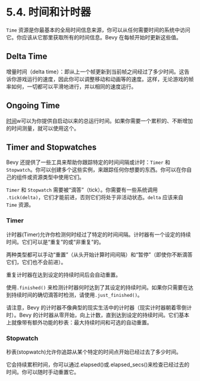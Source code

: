# 5.4. 时间和计时器

`Time` 资源是你最基本的全局时间信息来源，你可以从任何需要时间的系统中访问它。你应该从它那里获取所有的时间信息。Bevy 在每帧开始时更新这些值。

## Delta Time

增量时间（delta time）：即从上一个帧更新到当前帧之间经过了多少时间。这告诉你游戏运行的速度，因此你可以调整移动和动画等的速度。这样，无论游戏的帧率如何，一切都可以平滑地进行，并以相同的速度运行。

## Ongoing Time

[时间](https://docs.rs/bevy/latest/bevy/time/struct.Time.html)w可以为你提供自启动以来的总运行时间。如果你需要一个累积的、不断增加的时间测量，就可以使用这个。

## Timer and Stopwatches

Bevy 还提供了一些工具来帮助你跟踪特定的时间间隔或计时：`Timer` 和 `Stopwatch`。你可以创建多个这些实例，来跟踪任何你想要的东西。你可以在你自己的组件或资源类型中使用它们。

`Timer` 和 `Stopwatch` 需要被“滴答”（tick）。你需要有一些系统调用 `.tick(delta)`，它们才能前进，否则它们将处于非活动状态。`delta` 应该来自 `Time` 资源。

### Timer

计时器(Timer)允许你检测何时经过了特定的时间间隔。计时器有一个设定的持续时间。它们可以是“重复”的或“非重复”的。

两种类型都可以手动“重置”（从头开始计算时间间隔）和“暂停”（即使你不断滴答它们，它们也不会前进）。

重复计时器在达到设定的持续时间后会自动重置。

使用`.finished()` 来检测计时器何时达到了其设定的持续时间。如果你只需要在达到持续时间的确切滴答时检测，请使用`.just_finished()`。

请注意，Bevy 的计时器不像典型的现实生活中的计时器（现实计时器朝着零倒计时）。Bevy 的计时器从零开始，向上计数，直到达到设定的持续时间。它们基本上就像带有额外功能的秒表：最大持续时间和可选的自动重置。

### Stopwatch

秒表(stopwatch)允许你追踪从某个特定的时间点开始已经过去了多少时间。

它会持续累积时间，你可以通过.elapsed()或.elapsed_secs()来检查已经过去的时间。你可以随时手动重置它。